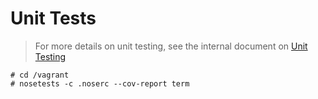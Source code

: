 Unit Tests
==========

> For more details on unit testing, see the internal document on
> [Unit Testing](docs/UnitTesting.md)

```
# cd /vagrant
# nosetests -c .noserc --cov-report term
```
